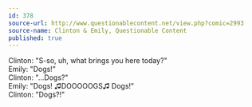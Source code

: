 ```yaml
---
id: 378
source-url: http://www.questionablecontent.net/view.php?comic=2993
source-name: Clinton & Emily, Questionable Content
published: true
---
```

<div>Clinton: "S-so, uh, what brings you here today?"</div>
<div>Emily: "Dogs!"</div>
<div>Clinton: "...Dogs?"</div>
<div>Emily: "Dogs! ♫DOOOOOGS♫ Dogs!"</div>
<div>Clinton: "Dogs?!"</div>
